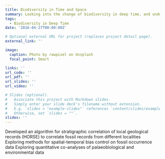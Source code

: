 ```yaml
---
title: Biodiversity in Time and Space
summary: Looking into the change of biodiversity in deep time, and undestanding the drivers behind them.
tags:
  - Biodiversity in Deep Time
date: '2016-04-27T00:00:00Z'

# Optional external URL for project (replaces project detail page).
external_link: ''

image:
  caption: Photo by rawpixel on Unsplash
  focal_point: Smart

links: ''
url_code: ''
url_pdf: ''
url_slides: ''
url_video: ''

# Slides (optional).
#   Associate this project with Markdown slides.
#   Simply enter your slide deck's filename without extension.
#   E.g. `slides = "example-slides"` references `content/slides/example-slides.md`.
#   Otherwise, set `slides = ""`.
slides: ''
---
```


Developed an algorithm for stratigraphic correlation of local geological records (HORSE) to correlate fossil records from different localities
Exploring methods for spatial-temporal bias control on fossil occurrence data
Exploring quantitative co-analyses of palaeobiological and environmental data